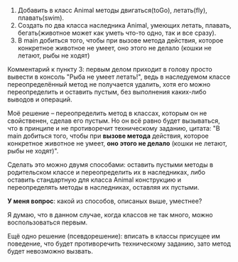 1) Добавить в класс Animal методы двигаться(toGo), летать(fly), плавать(swim).
2) Создать по два класса
   наследника Animal, умеющих летать, плавать, бегать(животное может как уметь что-то одно, так и все сразу).
3) В main добиться того, чтобы при вызове метода действия, которое конкретное животное 
не умеет, оно этого не делало (кошки не летают, рыбы не ходят)

Комментарий к пункту 3: первым делом приходит в голову просто вывести в консоль "Рыба не умеет летать!",
ведь в наследуемом классе переопределённый метод не получается удалить, хотя его можно переопределить и оставить 
пустым, без выполнения каких-либо выводов и операций. 

Моё решение – переопределить метод в классах, которым он не свойственен, сделав его пустым. Но он всё равно
будет вызываться, что в принципе и не противоречит техническому заданию, цитата: "В main добиться того, 
чтобы при **вызове метода** действия, которое конкретное животное не умеет, **оно этого не 
делало** (кошки не летают, рыбы не ходят)". 

Сделать это можно двумя способами: оставить пустыми 
методы в родительском классе и переопределить их в наследниках, либо оставить стандартную для класса Animal
конструкцию и переопределять методы в наследниках, оставляя их пустыми. 

**У меня вопрос**: какой из способов, описаных выше, уместнее? 

Я думаю, что в данном случае, когда классов не так много,
можно воспользоваться первым.

Ещё одно решение (псевдорешение): вписать в классы присущее им поведение, что будет противоречить техническому
заданию, зато метод будет невозможно вызвать.
